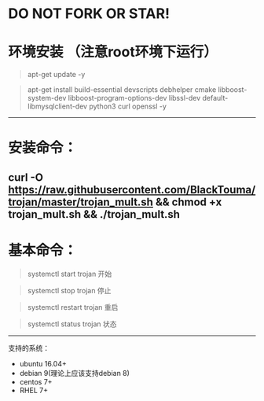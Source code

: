 # DO NOT FORK OR STAR!

# 环境安装 （注意root环境下运行）
> apt-get update -y

> apt-get install build-essential devscripts debhelper cmake libboost-system-dev libboost-program-options-dev libssl-dev default-libmysqlclient-dev python3 curl openssl -y
---
# 安装命令：
curl -O https://raw.githubusercontent.com/BlackTouma/trojan/master/trojan_mult.sh && chmod +x trojan_mult.sh && ./trojan_mult.sh
---
# 基本命令：
> systemctl start trojan                开始

> systemctl stop trojan                 停止

> systemctl restart trojan              重启

> systemctl status trojan               状态

---
支持的系统：
- ubuntu 16.04+
- debian 9(理论上应该支持debian 8)
- centos 7+
- RHEL 7+
